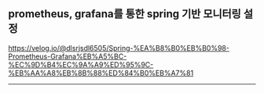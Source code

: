 ## prometheus, grafana를 통한 spring 기반 모니터링 설정


<a href="https://velog.io/@dlsrjsdl6505/Spring-%EA%B8%B0%EB%B0%98-Prometheus-Grafana%EB%A5%BC-%EC%9D%B4%EC%9A%A9%ED%95%9C-%EB%AA%A8%EB%8B%88%ED%84%B0%EB%A7%81" target="_blank"> https://velog.io/@dlsrjsdl6505/Spring-%EA%B8%B0%EB%B0%98-Prometheus-Grafana%EB%A5%BC-%EC%9D%B4%EC%9A%A9%ED%95%9C-%EB%AA%A8%EB%8B%88%ED%84%B0%EB%A7%81 </a>

****

